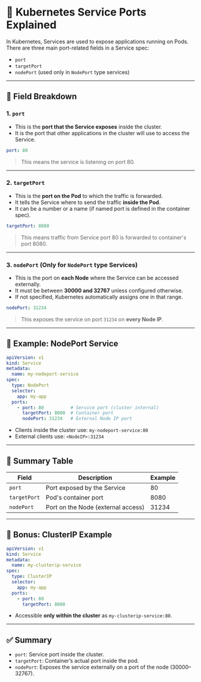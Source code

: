 
# 📘 Kubernetes Service Ports Explained

In Kubernetes, Services are used to expose applications running on Pods. There are three main port-related fields in a Service spec:

- `port`
- `targetPort`
- `nodePort` (used only in `NodePort` type services)

---

## 🔧 Field Breakdown

### 1. `port`
- This is the **port that the Service exposes** inside the cluster.
- It is the port that other applications in the cluster will use to access the Service.

```yaml
port: 80
```
> This means the service is listening on port 80.

---

### 2. `targetPort`
- This is the **port on the Pod** to which the traffic is forwarded.
- It tells the Service where to send the traffic **inside the Pod**.
- It can be a number or a name (if named port is defined in the container spec).

```yaml
targetPort: 8080
```
> This means traffic from Service port 80 is forwarded to container's port 8080.

---

### 3. `nodePort` (Only for `NodePort` type Services)
- This is the port on **each Node** where the Service can be accessed externally.
- It must be between **30000 and 32767** unless configured otherwise.
- If not specified, Kubernetes automatically assigns one in that range.

```yaml
nodePort: 31234
```
> This exposes the service on port `31234` on **every Node IP**.

---

## 🧪 Example: NodePort Service

```yaml
apiVersion: v1
kind: Service
metadata:
  name: my-nodeport-service
spec:
  type: NodePort
  selector:
    app: my-app
  ports:
    - port: 80          # Service port (cluster internal)
      targetPort: 8080  # Container port
      nodePort: 31234   # External Node IP port
```

- Clients inside the cluster use: `my-nodeport-service:80`
- External clients use: `<NodeIP>:31234`

---

## 🔁 Summary Table

| Field       | Description                             | Example |
|-------------|-----------------------------------------|---------|
| `port`      | Port exposed by the Service             | 80      |
| `targetPort`| Pod's container port                    | 8080    |
| `nodePort`  | Port on the Node (external access)      | 31234   |

---

## 🧠 Bonus: ClusterIP Example

```yaml
apiVersion: v1
kind: Service
metadata:
  name: my-clusterip-service
spec:
  type: ClusterIP
  selector:
    app: my-app
  ports:
    - port: 80
      targetPort: 8080
```

- Accessible **only within the cluster** as `my-clusterip-service:80`.

---

## ✅ Summary
- `port`: Service port inside the cluster.
- `targetPort`: Container’s actual port inside the pod.
- `nodePort`: Exposes the service externally on a port of the node (30000–32767).
